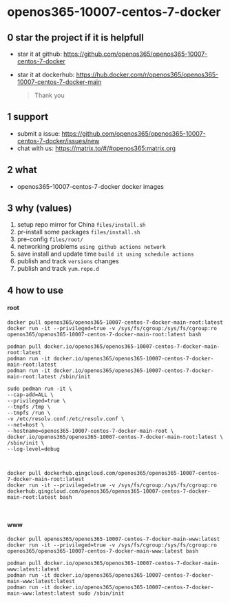 # openos365-10007-centos-7-docker

## 0 star the project if it is helpfull

* star it at github: https://github.com/openos365/openos365-10007-centos-7-docker
* star it at dockerhub: https://hub.docker.com/r/openos365/openos365-10007-centos-7-docker-main

  > Thank you

## 1 support

* submit a issue: https://github.com/openos365/openos365-10007-centos-7-docker/issues/new
* chat with us: https://matrix.to/#/#openos365:matrix.org

## 2 what

* openos365-10007-centos-7-docker docker images
  
## 3 why (values)

1. setup repo mirror for China `files/install.sh`
1. pr-install some packages `files/install.sh`
1. pre-config `files/root/`
1. networking problems `using github actions network`
1. save install and update time `build it using schedule actions`
1. publish and track `versions` changes
1. publish and track `yum.repo.d`

## 4 how to use

#### root
```
docker pull openos365/openos365-10007-centos-7-docker-main-root:latest
docker run -it --privileged=true -v /sys/fs/cgroup:/sys/fs/cgroup:ro openos365/openos365-10007-centos-7-docker-main-root:latest bash

podman pull docker.io/openos365/openos365-10007-centos-7-docker-main-root:latest
podman run -it docker.io/openos365/openos365-10007-centos-7-docker-main-root:latest
podman run -it docker.io/openos365/openos365-10007-centos-7-docker-main-root:latest /sbin/init

sudo podman run -it \
--cap-add=ALL \
--privileged=true \
--tmpfs /tmp \
--tmpfs /run \
-v /etc/resolv.conf:/etc/resolv.conf \
--net=host \
--hostname=openos365-10007-centos-7-docker-main-root \
docker.io/openos365/openos365-10007-centos-7-docker-main-root:latest \
/sbin/init \
--log-level=debug



docker pull dockerhub.qingcloud.com/openos365/openos365-10007-centos-7-docker-main-root:latest
docker run -it --privileged=true -v /sys/fs/cgroup:/sys/fs/cgroup:ro dockerhub.qingcloud.com/openos365/openos365-10007-centos-7-docker-main-root:latest bash



```
#### www

```
docker pull openos365/openos365-10007-centos-7-docker-main-www:latest
docker run -it --privileged=true -v /sys/fs/cgroup:/sys/fs/cgroup:ro openos365/openos365-10007-centos-7-docker-main-www:latest bash

podman pull docker.io/openos365/openos365-10007-centos-7-docker-main-www:latest:latest
podman run -it docker.io/openos365/openos365-10007-centos-7-docker-main-www:latest:latest
podman run -it docker.io/openos365/openos365-10007-centos-7-docker-main-www:latest:latest sudo /sbin/init




```
